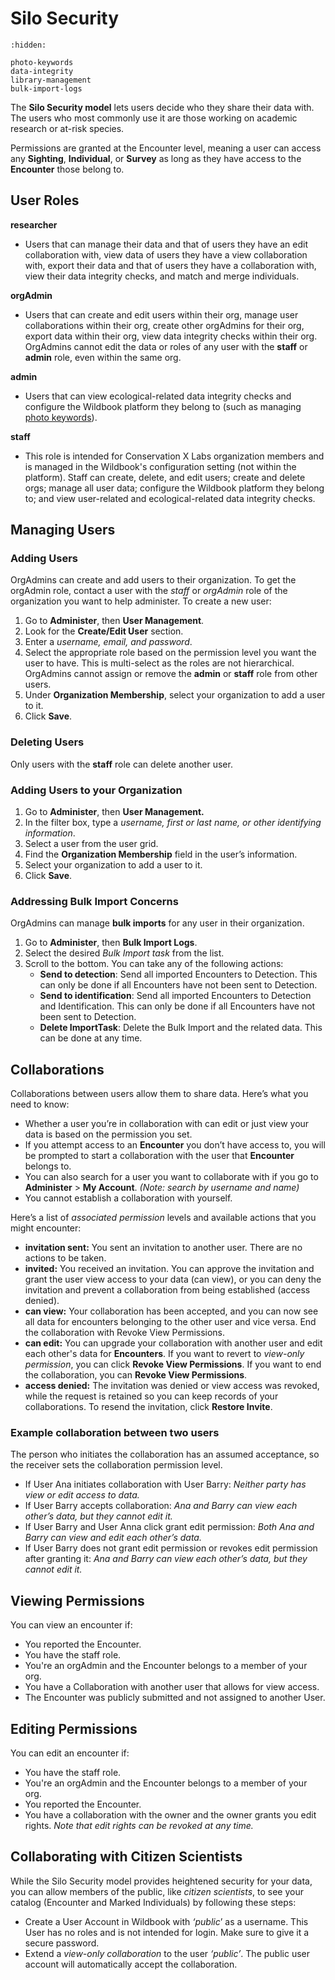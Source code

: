 # Silo Security

```{toctree}
:hidden:

photo-keywords
data-integrity
library-management
bulk-import-logs
```

The **Silo Security model** lets users decide who they share their data with. The users who most commonly use it are those working on academic research or at-risk species.

Permissions are granted at the Encounter level, meaning a user can access any **Sighting**, **Individual**, or **Survey** as long as they have access to the **Encounter** those belong to.

## User Roles

**researcher** 
* Users that can manage their data and that of users they have an edit collaboration with, view data of users they have a view collaboration with, export their data and that of users they have a collaboration with, view their data integrity checks, and match and merge individuals.

**orgAdmin**
* Users that can create and edit users within their org, manage user collaborations within their org, create other orgAdmins for their org, export data within their org, view data integrity checks within their org. OrgAdmins cannot edit the data or roles of any user with the **staff** or **admin** role, even within the same org.

**admin**  
* Users that can view ecological-related data integrity checks and configure the Wildbook platform they belong to (such as managing [photo keywords](photo-keywords.md)).

**staff**
* This role is intended for Conservation X Labs organization members and is managed in the Wildbook's configuration setting (not within the platform). Staff can create, delete, and edit users; create and delete orgs; manage all user data; configure the Wildbook platform they belong to; and view user-related and ecological-related data integrity checks. 

## Managing Users

### Adding Users

OrgAdmins can create and add users to their organization. To get the orgAdmin role, contact a user with the *staff* or *orgAdmin* role of the organization you want to help administer. To create a new user:

1. Go to **Administer**, then **User Management**.
2. Look for the **Create/Edit User** section.
3. Enter a *username, email, and password*.
4. Select the appropriate role based on the permission level you want the user to have. This is multi-select as the roles are not hierarchical. OrgAdmins cannot assign or remove the **admin** or **staff** role from other users.
5. Under **Organization Membership**, select your organization to add a user to it.
6. Click **Save**.

### Deleting Users

Only users with the **staff** role can delete another user.

### Adding Users to your Organization

1. Go to **Administer**, then **User Management.**
2. In the filter box, type a *username, first or last name, or other identifying information*.
3. Select a user from the user grid.
4. Find the **Organization Membership** field in the user’s information.
5. Select your organization to add a user to it.
6. Click **Save**.

### Addressing Bulk Import Concerns

OrgAdmins can manage **bulk imports** for any user in their organization.

1. Go to **Administer**, then **Bulk Import Logs**.
2. Select the desired *Bulk Import task* from the list.
3. Scroll to the bottom. You can take any of the following actions:
    * **Send to detection**: Send all imported Encounters to Detection. This can only be done if all Encounters have not been sent to Detection.
    * **Send to identification**: Send all imported Encounters to Detection and Identification. This can only be done if all Encounters have not been sent to Detection.
    * **Delete ImportTask**: Delete the Bulk Import and the related data. This can be done at any time.

## Collaborations

Collaborations between users allow them to share data. Here’s what you need to know:

* Whether a user you’re in collaboration with can edit or just view your data is based on the permission you set.
* If you attempt access to an **Encounter** you don’t have access to, you will be prompted to start a collaboration with the user that **Encounter** belongs to.
* You can also search for a user you want to collaborate with if you go to **Administer** > **My Account**. *(Note: search by username and name)*
* You cannot establish a collaboration with yourself.

Here’s a list of *associated permission* levels and available actions that you might encounter:

* **invitation sent:** You sent an invitation to another user. There are no actions to be taken.
* **invited:** You received an invitation. You can approve the invitation and grant the user view access to your data (can view), or you can deny the invitation and prevent a collaboration from being established (access denied).
* **can view:** Your collaboration has been accepted, and you can now see all data for encounters belonging to the other user and vice versa. End the collaboration with Revoke View Permissions.
* **can edit:** You can upgrade your collaboration with another user and edit each other's data for **Encounters**. If you want to revert to *view-only permission*, you can click **Revoke View Permissions**. If you want to end the collaboration, you can **Revoke View Permissions**.
* **access denied:** The invitation was denied or view access was revoked, while the request is retained so you can keep records of your collaborations. To resend the invitation, click **Restore Invite**.

### Example collaboration between two users

The person who initiates the collaboration has an assumed acceptance, so the receiver sets the collaboration permission level.

* If User Ana initiates collaboration with User Barry:
    *Neither party has view or edit access to data.*
* If User Barry accepts collaboration:
    *Ana and Barry can view each other’s data, but they cannot edit it.*
* If User Barry and User Anna click grant edit permission:
    *Both Ana and Barry can view and edit each other’s data.*
* If User Barry does not grant edit permission or revokes edit permission after granting it:
    *Ana and Barry can view each other’s data, but they cannot edit it.*

## Viewing Permissions

You can view an encounter if:

* You reported the Encounter.
* You have the staff role.
* You're an orgAdmin and the Encounter belongs to a member of your org.
* You have a Collaboration with another user that allows for view access.
* The Encounter was publicly submitted and not assigned to another User.

## Editing Permissions

You can edit an encounter if:

* You have the staff role.
* You're an orgAdmin and the Encounter belongs to a member of your org.
* You reported the Encounter.
* You have a collaboration with the owner and the owner grants you edit rights. *Note that edit rights can be revoked at any time.*

## Collaborating with Citizen Scientists

While the Silo Security model provides heightened security for your data, you can allow members of the public, like *citizen scientists*, to see your catalog (Encounter and Marked Individuals) by following these steps:

* Create a User Account in Wildbook with *‘public*’ as a username. This User has no roles and is not intended for login. Make sure to give it a secure password.
* Extend a *view-only collaboration* to the user *‘public’*. The public user account will automatically accept the collaboration.
